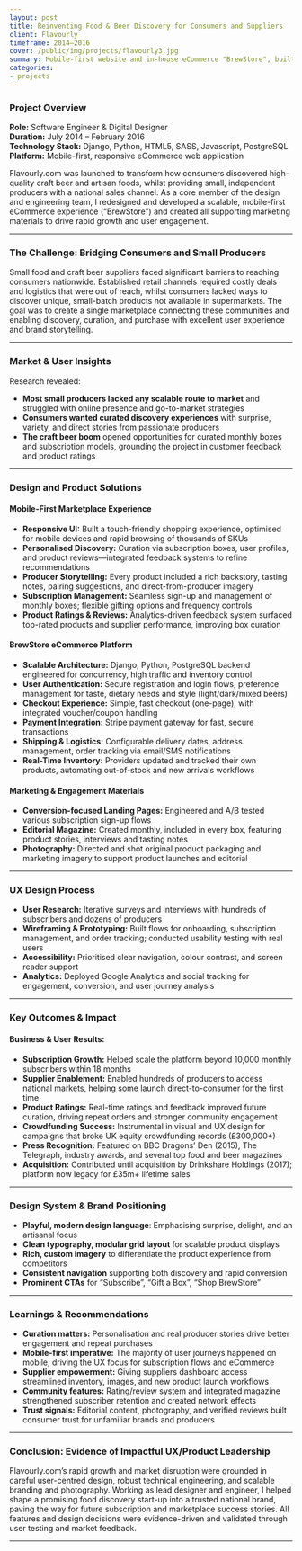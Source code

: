 ```yaml
---
layout: post
title: Reinventing Food & Beer Discovery for Consumers and Suppliers
client: Flavourly
timeframe: 2014–2016
cover: /public/img/projects/flavourly3.jpg
summary: Mobile-first website and in-house eCommerce "BrewStore", built with scalability, usability and quality user experience as a main focus.
categories:
- projects
---
```


### Project Overview

**Role:** Software Engineer & Digital Designer  
**Duration:** July 2014 – February 2016  
**Technology Stack:** Django, Python, HTML5, SASS, Javascript, PostgreSQL  
**Platform:** Mobile-first, responsive eCommerce web application

Flavourly.com was launched to transform how consumers discovered high-quality craft beer and artisan foods, whilst providing small, independent producers with a national sales channel. As a core member of the design and engineering team, I redesigned and developed a scalable, mobile-first eCommerce experience (“BrewStore”) and created all supporting marketing materials to drive rapid growth and user engagement.

---

### The Challenge: Bridging Consumers and Small Producers

Small food and craft beer suppliers faced significant barriers to reaching consumers nationwide. Established retail channels required costly deals and logistics that were out of reach, whilst consumers lacked ways to discover unique, small-batch products not available in supermarkets. The goal was to create a single marketplace connecting these communities and enabling discovery, curation, and purchase with excellent user experience and brand storytelling.

---

### Market & User Insights

Research revealed:
- **Most small producers lacked any scalable route to market** and struggled with online presence and go-to-market strategies
- **Consumers wanted curated discovery experiences** with surprise, variety, and direct stories from passionate producers
- **The craft beer boom** opened opportunities for curated monthly boxes and subscription models, grounding the project in customer feedback and product ratings

---

### Design and Product Solutions

#### **Mobile-First Marketplace Experience**
- **Responsive UI:** Built a touch-friendly shopping experience, optimised for mobile devices and rapid browsing of thousands of SKUs
- **Personalised Discovery:** Curation via subscription boxes, user profiles, and product reviews—integrated feedback systems to refine recommendations
- **Producer Storytelling:** Every product included a rich backstory, tasting notes, pairing suggestions, and direct-from-producer imagery
- **Subscription Management:** Seamless sign-up and management of monthly boxes; flexible gifting options and frequency controls
- **Product Ratings & Reviews:** Analytics-driven feedback system surfaced top-rated products and supplier performance, improving box curation

#### **BrewStore eCommerce Platform**
- **Scalable Architecture:** Django, Python, PostgreSQL backend engineered for concurrency, high traffic and inventory control
- **User Authentication:** Secure registration and login flows, preference management for taste, dietary needs and style (light/dark/mixed beers)
- **Checkout Experience:** Simple, fast checkout (one-page), with integrated voucher/coupon handling
- **Payment Integration:** Stripe payment gateway for fast, secure transactions
- **Shipping & Logistics:** Configurable delivery dates, address management, order tracking via email/SMS notifications
- **Real-Time Inventory:** Providers updated and tracked their own products, automating out-of-stock and new arrivals workflows

#### **Marketing & Engagement Materials**
- **Conversion-focused Landing Pages:** Engineered and A/B tested various subscription sign-up flows
- **Editorial Magazine:** Created monthly, included in every box, featuring product stories, interviews and tasting notes
- **Photography:** Directed and shot original product packaging and marketing imagery to support product launches and editorial

---

### UX Design Process

- **User Research:** Iterative surveys and interviews with hundreds of subscribers and dozens of producers
- **Wireframing & Prototyping:** Built flows for onboarding, subscription management, and order tracking; conducted usability testing with real users
- **Accessibility:** Prioritised clear navigation, colour contrast, and screen reader support
- **Analytics:** Deployed Google Analytics and social tracking for engagement, conversion, and user journey analysis

---

### Key Outcomes & Impact

#### **Business & User Results:**
- **Subscription Growth:** Helped scale the platform beyond 10,000 monthly subscribers within 18 months
- **Supplier Enablement:** Enabled hundreds of producers to access national markets, helping some launch direct-to-consumer for the first time
- **Product Ratings:** Real-time ratings and feedback improved future curation, driving repeat orders and stronger community engagement
- **Crowdfunding Success:** Instrumental in visual and UX design for campaigns that broke UK equity crowdfunding records (£300,000+)
- **Press Recognition:** Featured on BBC Dragons’ Den (2015), The Telegraph, industry awards, and several top food and beer magazines
- **Acquisition:** Contributed until acquisition by Drinkshare Holdings (2017); platform now legacy for £35m+ lifetime sales

---

### Design System & Brand Positioning

- **Playful, modern design language**: Emphasising surprise, delight, and an artisanal focus
- **Clean typography, modular grid layout** for scalable product displays
- **Rich, custom imagery** to differentiate the product experience from competitors
- **Consistent navigation** supporting both discovery and rapid conversion
- **Prominent CTAs** for “Subscribe”, “Gift a Box”, “Shop BrewStore”

---

### Learnings & Recommendations

- **Curation matters:** Personalisation and real producer stories drive better engagement and repeat purchases
- **Mobile-first imperative:** The majority of user journeys happened on mobile, driving the UX focus for subscription flows and eCommerce
- **Supplier empowerment:** Giving suppliers dashboard access streamlined inventory, images, and new product launch workflows
- **Community features:** Rating/review system and integrated magazine strengthened subscriber retention and created network effects
- **Trust signals:** Editorial content, photography, and verified reviews built consumer trust for unfamiliar brands and producers

---

### Conclusion: Evidence of Impactful UX/Product Leadership

Flavourly.com’s rapid growth and market disruption were grounded in careful user-centred design, robust technical engineering, and scalable branding and photography. Working as lead designer and engineer, I helped shape a promising food discovery start-up into a trusted national brand, paving the way for future subscription and marketplace success stories. All features and design decisions were evidence-driven and validated through user testing and market feedback.

---
